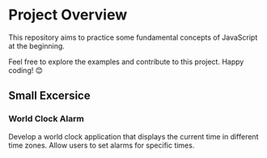 # Project Overview

This repository aims to practice some fundamental concepts of JavaScript at the beginning.

Feel free to explore the examples and contribute to this project. Happy coding! 😊

## Small Excersice

### World Clock Alarm

Develop a world clock application that displays the current time in different time zones. Allow users to set alarms for specific times.
